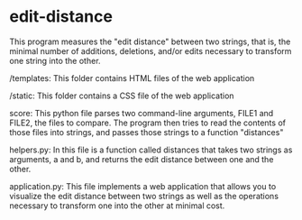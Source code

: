 # edit-distance

This program measures the "edit distance" between two strings, that is, the minimal number of additions, deletions, and/or edits necessary to transform one string into the other.

/templates: This folder contains HTML files of the web application

/static: This folder contains a CSS file of the web application

score: This python file parses two command-line arguments, FILE1 and FILE2, the files to compare. The program then tries to read the contents of those files into strings, and passes those strings to a function "distances"

helpers.py: In this file is a function called distances that takes two strings as arguments, a and b, and returns the edit distance between one and the other.

application.py: This file implements a web application that allows you to visualize the edit distance between two strings as well as the operations necessary to transform one into the other at minimal cost.
